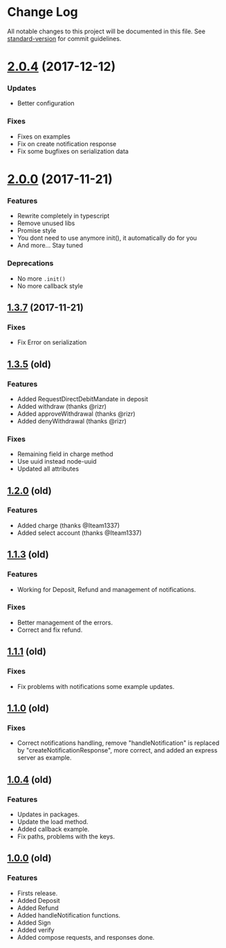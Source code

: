 # Change Log

All notable changes to this project will be documented in this file. See [standard-version](https://github.com/conventional-changelog/standard-version) for commit guidelines.

<a name="2.0.4"></a>

# [2.0.4](https://github.com/danibram/trustly-client/compare/v2.0.0...v2.0.4) (2017-12-12)

### Updates

* Better configuration

### Fixes

* Fixes on examples
* Fix on create notification response
* Fix some bugfixes on serialization data

<a name="2.0.0"></a>

# [2.0.0](https://github.com/danibram/trustly-client/compare/v1.3.7...v2.0.0) (2017-11-21)

### Features

* Rewrite completely in typescript
* Remove unused libs
* Promise style
* You dont need to use anymore init(), it automatically do for you
* And more... Stay tuned

### Deprecations

* No more `.init()`
* No more callback style

<a name="1.3.7"></a>

## [1.3.7](https://github.com/danibram/trustly-client/compare/v1.3.6...v1.3.7) (2017-11-21)

### Fixes

* Fix Error on serialization

<a name="1.3.5"></a>

## [1.3.5](https://github.com/danibram/trustly-client/compare/v1.2.0...v1.3.5) (old)

### Features

* Added RequestDirectDebitMandate in deposit
* Added withdraw (thanks @rizr)
* Added approveWithdrawal (thanks @rizr)
* Added denyWithdrawal (thanks @rizr)

### Fixes

* Remaining field in charge method
* Use uuid instead node-uuid
* Updated all attributes

<a name="1.2.0"></a>

## [1.2.0](https://github.com/danibram/trustly-client/compare/v1.1.3...v1.2.0) (old)

### Features

* Added charge (thanks @Iteam1337)
* Added select account (thanks @Iteam1337)

<a name="1.1.3"></a>

## [1.1.3](https://github.com/danibram/trustly-client/compare/v1.1.1...v1.1.3) (old)

### Features

* Working for Deposit, Refund and management of notifications.

### Fixes

* Better management of the errors.
* Correct and fix refund.

<a name="1.1.1"></a>

## [1.1.1](https://github.com/danibram/trustly-client/compare/v1.1.0...v1.1.1) (old)

### Fixes

* Fix problems with notifications some example updates.

<a name="1.1.0"></a>

## [1.1.0](https://github.com/danibram/trustly-client/compare/v1.0.4...v1.1.0) (old)

### Fixes

* Correct notifications handling, remove "handleNotification" is replaced by "createNotificationResponse", more correct, and added an express server as example.

<a name="1.0.4"></a>

## [1.0.4](https://github.com/danibram/trustly-client/compare/v1.0.4...v1.0.4) (old)

### Features

* Updates in packages.
* Update the load method.
* Added callback example.
* Fix paths, problems with the keys.

<a name="1.0.0"></a>

## [1.0.0]() (old)

### Features

* Firsts release.
* Added Deposit
* Added Refund
* Added handleNotification functions.
* Added Sign
* Added verify
* Added compose requests, and responses done.
